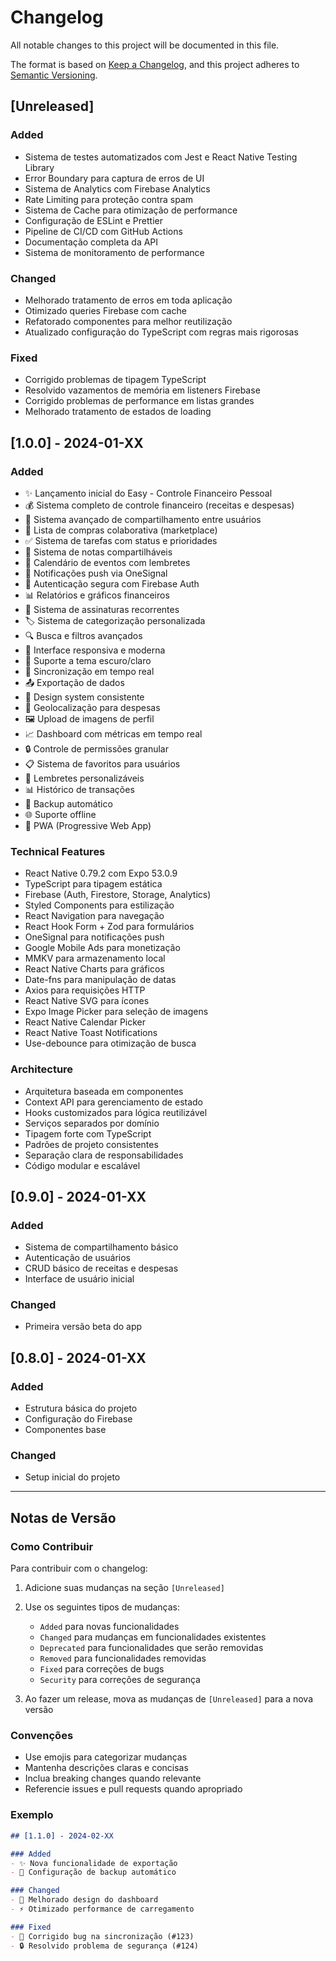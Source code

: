 # Changelog

All notable changes to this project will be documented in this file.

The format is based on [Keep a Changelog](https://keepachangelog.com/en/1.0.0/),
and this project adheres to [Semantic Versioning](https://semver.org/spec/v2.0.0.html).

## [Unreleased]

### Added
- Sistema de testes automatizados com Jest e React Native Testing Library
- Error Boundary para captura de erros de UI
- Sistema de Analytics com Firebase Analytics
- Rate Limiting para proteção contra spam
- Sistema de Cache para otimização de performance
- Configuração de ESLint e Prettier
- Pipeline de CI/CD com GitHub Actions
- Documentação completa da API
- Sistema de monitoramento de performance

### Changed
- Melhorado tratamento de erros em toda aplicação
- Otimizado queries Firebase com cache
- Refatorado componentes para melhor reutilização
- Atualizado configuração do TypeScript com regras mais rigorosas

### Fixed
- Corrigido problemas de tipagem TypeScript
- Resolvido vazamentos de memória em listeners Firebase
- Corrigido problemas de performance em listas grandes
- Melhorado tratamento de estados de loading

## [1.0.0] - 2024-01-XX

### Added
- ✨ Lançamento inicial do Easy - Controle Financeiro Pessoal
- 💰 Sistema completo de controle financeiro (receitas e despesas)
- 👥 Sistema avançado de compartilhamento entre usuários
- 🛒 Lista de compras colaborativa (marketplace)
- ✅ Sistema de tarefas com status e prioridades
- 📝 Sistema de notas compartilháveis
- 📅 Calendário de eventos com lembretes
- 🔔 Notificações push via OneSignal
- 🔐 Autenticação segura com Firebase Auth
- 📊 Relatórios e gráficos financeiros
- 🎯 Sistema de assinaturas recorrentes
- 🏷️ Sistema de categorização personalizada
- 🔍 Busca e filtros avançados
- 📱 Interface responsiva e moderna
- 🌙 Suporte a tema escuro/claro
- 🔄 Sincronização em tempo real
- 📤 Exportação de dados
- 🎨 Design system consistente
- 📍 Geolocalização para despesas
- 🖼️ Upload de imagens de perfil
- 📈 Dashboard com métricas em tempo real
- 🔒 Controle de permissões granular
- 📋 Sistema de favoritos para usuários
- 🎯 Lembretes personalizáveis
- 📊 Histórico de transações
- 🔄 Backup automático
- 🌐 Suporte offline
- 📱 PWA (Progressive Web App)

### Technical Features
- React Native 0.79.2 com Expo 53.0.9
- TypeScript para tipagem estática
- Firebase (Auth, Firestore, Storage, Analytics)
- Styled Components para estilização
- React Navigation para navegação
- React Hook Form + Zod para formulários
- OneSignal para notificações push
- Google Mobile Ads para monetização
- MMKV para armazenamento local
- React Native Charts para gráficos
- Date-fns para manipulação de datas
- Axios para requisições HTTP
- React Native SVG para ícones
- Expo Image Picker para seleção de imagens
- React Native Calendar Picker
- React Native Toast Notifications
- Use-debounce para otimização de busca

### Architecture
- Arquitetura baseada em componentes
- Context API para gerenciamento de estado
- Hooks customizados para lógica reutilizável
- Serviços separados por domínio
- Tipagem forte com TypeScript
- Padrões de projeto consistentes
- Separação clara de responsabilidades
- Código modular e escalável

## [0.9.0] - 2024-01-XX

### Added
- Sistema de compartilhamento básico
- Autenticação de usuários
- CRUD básico de receitas e despesas
- Interface de usuário inicial

### Changed
- Primeira versão beta do app

## [0.8.0] - 2024-01-XX

### Added
- Estrutura básica do projeto
- Configuração do Firebase
- Componentes base

### Changed
- Setup inicial do projeto

---

## Notas de Versão

### Como Contribuir

Para contribuir com o changelog:

1. Adicione suas mudanças na seção `[Unreleased]`
2. Use os seguintes tipos de mudanças:
   - `Added` para novas funcionalidades
   - `Changed` para mudanças em funcionalidades existentes
   - `Deprecated` para funcionalidades que serão removidas
   - `Removed` para funcionalidades removidas
   - `Fixed` para correções de bugs
   - `Security` para correções de segurança

3. Ao fazer um release, mova as mudanças de `[Unreleased]` para a nova versão

### Convenções

- Use emojis para categorizar mudanças
- Mantenha descrições claras e concisas
- Inclua breaking changes quando relevante
- Referencie issues e pull requests quando apropriado

### Exemplo

```markdown
## [1.1.0] - 2024-02-XX

### Added
- ✨ Nova funcionalidade de exportação
- 🔧 Configuração de backup automático

### Changed
- 🎨 Melhorado design do dashboard
- ⚡ Otimizado performance de carregamento

### Fixed
- 🐛 Corrigido bug na sincronização (#123)
- 🔒 Resolvido problema de segurança (#124)
``` 